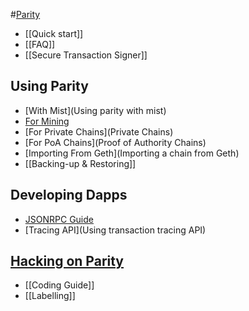 #[Parity](Home)
- [[Quick start]]
- [[FAQ]]
- [[Secure Transaction Signer]]

## Using Parity
- [With Mist](Using parity with mist)
- [For Mining](Mining)
- [For Private Chains](Private Chains)
- [For PoA Chains](Proof of Authority Chains)
- [Importing From Geth](Importing a chain from Geth)
- [[Backing-up & Restoring]]

## Developing Dapps
- [JSONRPC Guide](JSONRPC)
- [Tracing API](Using transaction tracing API)

## [Hacking on Parity](Developers)
- [[Coding Guide]]
- [[Labelling]]
